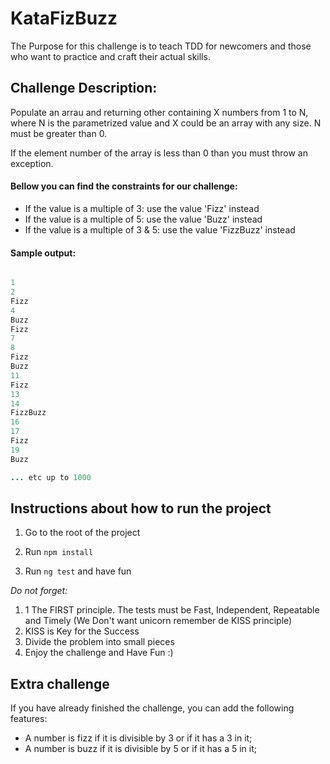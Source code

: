 # KataFizBuzz

The Purpose for this challenge is to teach TDD for newcomers and those who want to
practice and craft their actual skills.
## Challenge Description:

Populate an arrau and returning other containing X numbers from 1 to N, where N is the parametrized value and X could be an array with any size. N must be greater than 0.

If the element number of the array is less than 0 than you must throw an exception.

#### Bellow you can find the constraints for our challenge:

- If the value is a multiple of 3: use the value 'Fizz' instead
- If the value is a multiple of 5: use the value 'Buzz' instead
- If the value is a multiple of 3 & 5: use the value 'FizzBuzz' instead

#### Sample output:

``` java

1
2
Fizz
4
Buzz
Fizz
7
8
Fizz
Buzz
11
Fizz
13
14
FizzBuzz
16
17
Fizz
19
Buzz

... etc up to 1000

```

## Instructions about how to run the project

1. Go to the root of the project

2. Run `npm install`

3. Run `ng test` and have fun

*Do not forget:*
1. 1 The FIRST principle. The tests must be Fast, Independent, Repeatable and Timely (We Don't want unicorn remember de KISS principle)
2. KISS is Key for the Success
3. Divide the problem into small pieces
4. Enjoy the challenge and Have Fun :)

## Extra challenge

If you have already finished the challenge, you can add the following features:

- A number is fizz if it is divisible by 3 or if it has a 3 in it;
- A number is buzz if it is divisible by 5 or if it has a 5 in it;

